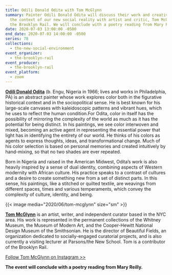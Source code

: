 ```yaml
---
title: Odili Donald Odita with Tom McGlynn
summary: Painter Odili Donald Odita will discuss their work and creative life in
  the context of our new social reality with artist and critic, Tom McGlynn of
  the Brooklyn Rail. We will conclude with a poetry reading from Mary Reilly.
date: 2020-07-03 13:00:00 -0500
end_date: 2020-07-03 14:00:00 -0500
series: 78
collections:
  - the-new-social-environment
event_organizer:
  - the-brooklyn-rail
event_producer:
  - the-brooklyn-rail
event_platform:
  - zoom
---
```

**[Odili Donald Odita](https://jackshainman.com/artists/odili_donald_odita)** (b. Engu, Nigeria in 1966; lives and works in Philadelphia, PA) is an abstract painter whose work explores color both in the figurative historical context and in the sociopolitical sense. He is best known for his large-scale canvases with kaleidoscopic patterns and vibrant hues, which he uses to reflect the human condition.For Odita, color in itself has the possibility of mirroring the complexity of the world as much as it has the potential for being distinct. In his paintings, we see color interwoven and mixed, becoming an active agent in representing the essential power that light has in identifying the entirety of our world. He thinks of his colors as agents to express thoughts, ideas, and transformational change. Much of his color selection is based on personal memories and created intuitively by hand-mixing, so that no two shades are ever repeated.

Born in Nigeria and raised in the American Midwest, Odita’s work is also heavily inspired by a sense of dual identity, combining aspects of Western modernity with African culture. His practice speaks to a contrast of cultures and a desire to create something new from a set of distinct parts. In this sense, his paintings, like a stitched or quilted textile, are weavings from different spaces, times and various temperaments, which convey the complexity of culture, identity, and being.

{{< image media="2020/06/tom-mcglynn" size="sm" >}}

**[Tom McGlynn](www.tommcglynnart.com)** is an artist, writer, and independent curator based in the NYC area. His work is represented in the permanent collections of the Whitney Museum, the Museum of Modern Art, and the Cooper-Hewitt National Design Museum of the Smithsonian. He is the director of Beautiful Fields, an organization dedicated to socially-engaged curatorial projects, and is also currently a visiting lecturer at Parsons/the New School. Tom is a contributor of the Brooklyn Rail.

[Follow Tom McGlynn on Instagram >>](https://www.instagram.com/tom_mcglynn/)

**The event will conclude with a poetry reading from Mary Reilly.**